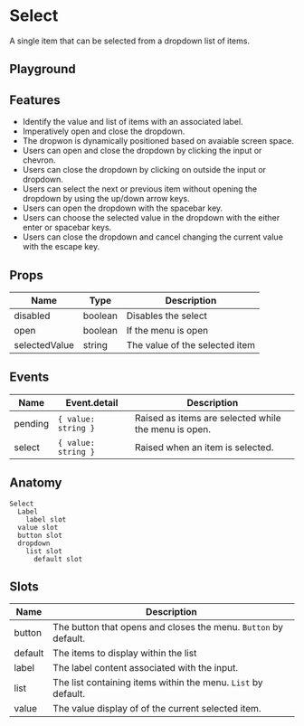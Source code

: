 <script>
    import Playground from './SelectPlayground.svelte';
</script>

# Select

A single item that can be selected from a dropdown list of items.

## Playground

<Playground />

## Features

- Identify the value and list of items with an associated label.
- Imperatively open and close the dropdown.
- The dropwon is dynamically positioned based on avaiable screen space.
- Users can open and close the dropdown by clicking the input or chevron.
- Users can close the dropdown by clicking on outside the input or dropdown.
- Users can select the next or previous item without opening the dropdown by using the up/down arrow keys.
- Users can open the dropdown with the spacebar key.
- Users can choose the selected value in the dropdown with the either enter or spacebar keys.
- Users can close the dropdown and cancel changing the current value with the escape key.

## Props

| Name          | Type    | Description                    |
| ------------- | ------- | ------------------------------ |
| disabled      | boolean | Disables the select            |
| open          | boolean | If the menu is open            |
| selectedValue | string  | The value of the selected item |

## Events

| Name    | Event.detail        | Description                                          |
| ------- | ------------------- | ---------------------------------------------------- |
| pending | `{ value: string }` | Raised as items are selected while the menu is open. |
| select  | `{ value: string }` | Raised when an item is selected.                     |

## Anatomy

```
Select
  Label
    label slot
  value slot
  button slot
  dropdown
    list slot
      default slot
```

## Slots

| Name    | Description                                                     |
| ------- | --------------------------------------------------------------- |
| button  | The button that opens and closes the menu. `Button` by default. |
| default | The items to display within the list                            |
| label   | The label content associated with the input.                    |
| list    | The list containing items within the menu. `List` by default.   |
| value   | The value display of of the current selected item.              |
